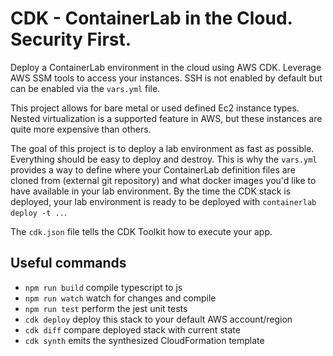 # CDK - ContainerLab in the Cloud. Security First.

Deploy a ContainerLab environment in the cloud using AWS CDK. Leverage AWS SSM tools to access your instances. SSH is not enabled by default but can be enabled via the `vars.yml` file.

This project allows for bare metal or used defined Ec2 instance types. Nested virtualization is a supported feature in AWS, but these instances are quite more expensive than others.

The goal of this project is to deploy a lab environment as fast as possible. Everything should be easy to deploy and destroy. This is why the `vars.yml` provides a way to define where your ContainerLab definition files are cloned from (external git repository) and what docker images you'd like to have available in your lab environment. By the time the CDK stack is deployed, your lab environment is ready to be deployed with `containerlab deploy -t ..`.

The `cdk.json` file tells the CDK Toolkit how to execute your app.

## Useful commands

* `npm run build`   compile typescript to js
* `npm run watch`   watch for changes and compile
* `npm run test`    perform the jest unit tests
* `cdk deploy`      deploy this stack to your default AWS account/region
* `cdk diff`        compare deployed stack with current state
* `cdk synth`       emits the synthesized CloudFormation template
